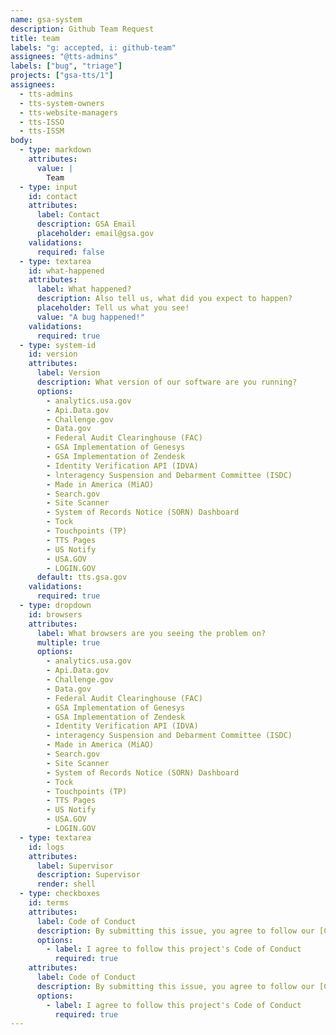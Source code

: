 ```yaml
---
name: gsa-system
description: Github Team Request
title: team
labels: "g: accepted, i: github-team"
assignees: "@tts-admins"
labels: ["bug", "triage"]
projects: ["gsa-tts/1"]
assignees:
  - tts-admins
  - tts-system-owners
  - tts-website-managers
  - tts-ISSO
  - tts-ISSM
body:
  - type: markdown
    attributes:
      value: |
        Team
  - type: input
    id: contact
    attributes:
      label: Contact
      description: GSA Email
      placeholder: email@gsa.gov
    validations:
      required: false
  - type: textarea
    id: what-happened
    attributes:
      label: What happened?
      description: Also tell us, what did you expect to happen?
      placeholder: Tell us what you see!
      value: "A bug happened!"
    validations:
      required: true
  - type: system-id
    id: version
    attributes:
      label: Version
      description: What version of our software are you running?
      options:
        - analytics.usa.gov
        - Api.Data.gov
        - Challenge.gov
        - Data.gov
        - Federal Audit Clearinghouse (FAC)
        - GSA Implementation of Genesys
        - GSA Implementation of Zendesk
        - Identity Verification API (IDVA)
        - lnteragency Suspension and Debarment Committee (ISDC)
        - Made in America (MiAO)
        - Search.gov
        - Site Scanner
        - System of Records Notice (SORN) Dashboard
        - Tock
        - Touchpoints (TP)
        - TTS Pages
        - US Notify
        - USA.GOV 
        - LOGIN.GOV
      default: tts.gsa.gov
    validations:
      required: true
  - type: dropdown
    id: browsers
    attributes:
      label: What browsers are you seeing the problem on?
      multiple: true
      options:
        - analytics.usa.gov
        - Api.Data.gov
        - Challenge.gov
        - Data.gov
        - Federal Audit Clearinghouse (FAC)
        - GSA Implementation of Genesys
        - GSA Implementation of Zendesk
        - Identity Verification API (IDVA)
        - interagency Suspension and Debarment Committee (ISDC)
        - Made in America (MiAO)
        - Search.gov
        - Site Scanner
        - System of Records Notice (SORN) Dashboard
        - Tock
        - Touchpoints (TP)
        - TTS Pages
        - US Notify
        - USA.GOV 
        - LOGIN.GOV
  - type: textarea
    id: logs
    attributes:
      label: Supervisor
      description: Supervisor
      render: shell
  - type: checkboxes
    id: terms
    attributes:
      label: Code of Conduct
      description: By submitting this issue, you agree to follow our [Code of Conduct](https://example.com)
      options:
        - label: I agree to follow this project's Code of Conduct
          required: true
    attributes:
      label: Code of Conduct
      description: By submitting this issue, you agree to follow our [Code of Conduct](https://example.com)
      options:
        - label: I agree to follow this project's Code of Conduct
          required: true          
---
```

